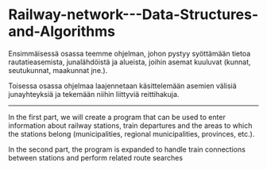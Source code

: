 # Railway-network---Data-Structures-and-Algorithms

Ensimmäisessä osassa teemme ohjelman, johon pystyy syöttämään tietoa rautatieasemista, junalähdöistä ja alueista, joihin asemat kuuluvat (kunnat, seutukunnat, maakunnat jne.). 

Toisessa osassa ohjelmaa laajennetaan käsittelemään asemien välisiä junayhteyksiä ja tekemään niihin liittyviä reittihakuja.

----------------------------------------------------------------------------------------------------------------------

In the first part, we will create a program that can be used to enter information about railway stations, train departures and the areas to which the stations belong (municipalities, regional municipalities, provinces, etc.).

In the second part, the program is expanded to handle train connections between stations and perform related route searches
